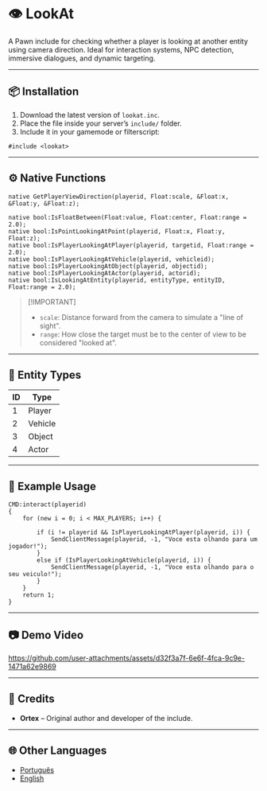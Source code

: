 # 👁️ LookAt

A Pawn include for checking whether a player is looking at another entity using camera direction. Ideal for interaction systems, NPC detection, immersive dialogues, and dynamic targeting.

---

## 📦 Installation

1. Download the latest version of `lookat.inc`.
2. Place the file inside your server’s `include/` folder.
3. Include it in your gamemode or filterscript:

```pawn
#include <lookat>
```

---

## ⚙️ Native Functions

```pawn
native GetPlayerViewDirection(playerid, Float:scale, &Float:x, &Float:y, &Float:z);

native bool:IsFloatBetween(Float:value, Float:center, Float:range = 2.0);
native bool:IsPointLookingAtPoint(playerid, Float:x, Float:y, Float:z);
native bool:IsPlayerLookingAtPlayer(playerid, targetid, Float:range = 2.0);
native bool:IsPlayerLookingAtVehicle(playerid, vehicleid);
native bool:IsPlayerLookingAtObject(playerid, objectid);
native bool:IsPlayerLookingAtActor(playerid, actorid);
native bool:IsLookingAtEntity(playerid, entityType, entityID, Float:range = 2.0);
```

> \[!IMPORTANT]
>
> * `scale`: Distance forward from the camera to simulate a "line of sight".
> * `range`: How close the target must be to the center of view to be considered "looked at".

---

## 🧠 Entity Types

| ID | Type    |
| -- | ------- |
| 1  | Player  |
| 2  | Vehicle |
| 3  | Object  |
| 4  | Actor   |

---

## 🧪 Example Usage

```pawn
CMD:interact(playerid)
{
    for (new i = 0; i < MAX_PLAYERS; i++) {

        if (i != playerid && IsPlayerLookingAtPlayer(playerid, i)) {
            SendClientMessage(playerid, -1, "Voce esta olhando para um jogador!");
        } 
        else if (IsPlayerLookingAtVehicle(playerid, i)) {
			SendClientMessage(playerid, -1, "Voce esta olhando para o seu veiculo!");
		}
    }
    return 1;
}
```

---

## 📷 Demo Video

https://github.com/user-attachments/assets/d32f3a7f-6e6f-4fca-9c9e-1471a62e9869

---

## 🙌 Credits

* **Ortex** – Original author and developer of the include.

---

## 🌐 Other Languages

* [Português](https://github.com/dev-ortex/lookat/blob/main/README-pt.md)
* [English](https://github.com/dev-ortex/lookat/blob/main/README.md)